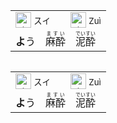 
<table align="left"><td>
  <img src="https://glyphwiki.org/glyph/u9154.svg" alt="酔" height="25"> <sup>スイ</sup>　　<img src="https://glyphwiki.org/glyph/u9189.svg" alt="酔" height="25"> <sup>Zuì</sup>
  <br> <b>よ</b>う　<ruby>麻酔<rt>ますい</rt></ruby>　<ruby>泥酔<rt>でいすい</rt></ruby>
</td></table>

<table align="left"><td>
  <img src="https://glyphwiki.org/glyph/u9154.svg" alt="酔" height="25"> <sup>スイ</sup>　　<img src="https://glyphwiki.org/glyph/u9189.svg" alt="酔" height="25"> <sup>Zuì</sup>
  <br> <b>よ</b>う　<ruby>麻酔<rt>ますい</rt></ruby>　<ruby>泥酔<rt>でいすい</rt></ruby>
</td></table>





